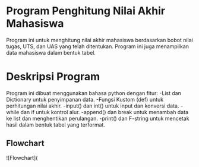 # Program Penghitung Nilai Akhir Mahasiswa
Program ini untuk menghitung nilai akhir mahasiswa berdasarkan bobot nilai tugas, UTS, dan UAS yang telah ditentukan. Program ini juga menampilkan data mahasiswa dalam bentuk tabel.

# Deskripsi Program
Program ini dibuat menggunakan bahasa python dengan fitur:
-List dan Dictionary untuk penyimpanan data.
-Fungsi Kustom (def) untuk perhitungan nilai akhir.
-input() dan int() untuk input dan konversi data.
-while dan if untuk kontrol alur.
-append() dan break untuk menambah data ke list dan menghentikan perulangan.
-print() dan F-string untuk mencetak hasil dalam bentuk tabel yang terformat.

## Flowchart
![Flowchart](
